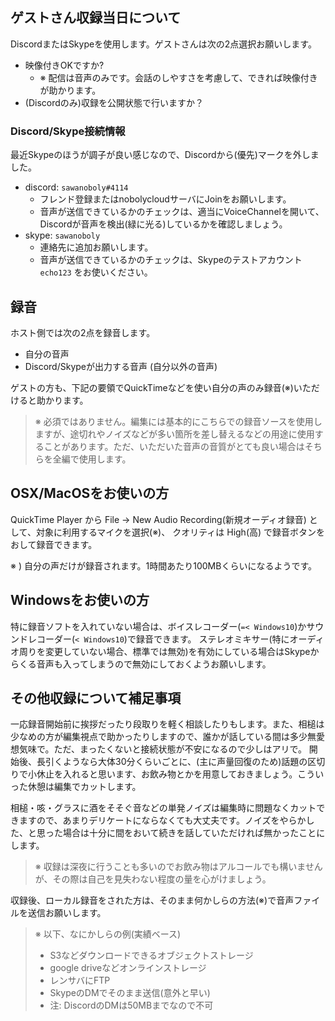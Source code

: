 ## ゲストさん収録当日について

DiscordまたはSkypeを使用します。ゲストさんは次の2点選択お願いします。

- 映像付きOKですか?
  - ※ 配信は音声のみです。会話のしやすさを考慮して、できれば映像付きが助かります。
- (Discordのみ)収録を公開状態で行いますか？

### Discord/Skype接続情報

最近Skypeのほうが調子が良い感じなので、Discordから(優先)マークを外しました。

- discord: `sawanoboly#4114`
  - フレンド登録またはnobolycloudサーバにJoinをお願いします。
  - 音声が送信できているかのチェックは、適当にVoiceChannelを開いて、Discordが音声を検出(緑に光る)しているかを確認しましょう。
- skype: `sawanoboly`
  - 連絡先に追加お願いします。
  - 音声が送信できているかのチェックは、Skypeのテストアカウント `echo123` をお使いください。

## 録音

ホスト側では次の2点を録音します。

- 自分の音声
- Discord/Skypeが出力する音声 (自分以外の音声)

ゲストの方も、下記の要領でQuickTimeなどを使い自分の声のみ録音(※)いただけると助かります。

> ※ 必須ではありません。編集には基本的にこちらでの録音ソースを使用しますが、途切れやノイズなどが多い箇所を差し替えるなどの用途に使用することがあります。ただ、いただいた音声の音質がとても良い場合はそちらを全編で使用します。

## OSX/MacOSをお使いの方
QuickTime Player から File -> New Audio Recording(新規オーディオ録音) として、対象に利用するマイクを選択(※)、
クオリティは High(高) で録音ボタンをおして録音できます。

※ ) 自分の声だけが録音されます。1時間あたり100MBくらいになるようです。

## Windowsをお使いの方

特に録音ソフトを入れていない場合は、ボイスレコーダー(`=< Windows10`)かサウンドレコーダー(`< Windows10`)で録音できます。
ステレオミキサー(特にオーディオ周りを変更していない場合、標準では無効)を有効にしている場合はSkypeからくる音声も入ってしまうので無効にしておくようお願いします。

## その他収録について補足事項

一応録音開始前に挨拶だったり段取りを軽く相談したりもします。また、相槌は少なめの方が編集視点で助かったりしますので、誰かが話している間は多少無愛想気味で。ただ、まったくないと接続状態が不安になるので少しはアリで。
開始後、長引くようなら大体30分くらいごとに、(主に声量回復のため)話題の区切りで小休止を入れると思います、お飲み物とかを用意しておきましょう。こういった休憩は編集でカットします。

相槌・咳・グラスに酒をそそぐ音などの単発ノイズは編集時に問題なくカットできますので、あまりデリケートにならなくても大丈夫です。ノイズをやらかした、と思った場合は十分に間をおいて続きを話していただければ無かったことにします。

> ※ 収録は深夜に行うことも多いのでお飲み物はアルコールでも構いませんが、その際は自己を見失わない程度の量を心がけましょう。

収録後、ローカル録音をされた方は、そのまま何かしらの方法(※)で音声ファイルを送信お願いします。

> ※ 以下、なにかしらの例(実績ベース)
> - S3などダウンロードできるオブジェクトストレージ
> - google driveなどオンラインストレージ
> - レンサバにFTP
> - SkypeのDMでそのまま送信(意外と早い)
> - 注: DiscordのDMは50MBまでなので不可
